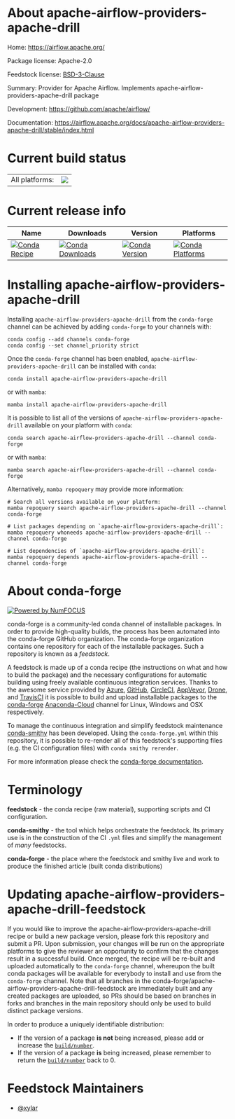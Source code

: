 About apache-airflow-providers-apache-drill
===========================================

Home: https://airflow.apache.org/

Package license: Apache-2.0

Feedstock license: [BSD-3-Clause](https://github.com/conda-forge/apache-airflow-providers-apache-drill-feedstock/blob/main/LICENSE.txt)

Summary: Provider for Apache Airflow. Implements apache-airflow-providers-apache-drill package

Development: https://github.com/apache/airflow/

Documentation: https://airflow.apache.org/docs/apache-airflow-providers-apache-drill/stable/index.html

Current build status
====================


<table><tr><td>All platforms:</td>
    <td>
      <a href="https://dev.azure.com/conda-forge/feedstock-builds/_build/latest?definitionId=14184&branchName=main">
        <img src="https://dev.azure.com/conda-forge/feedstock-builds/_apis/build/status/apache-airflow-providers-apache-drill-feedstock?branchName=main">
      </a>
    </td>
  </tr>
</table>

Current release info
====================

| Name | Downloads | Version | Platforms |
| --- | --- | --- | --- |
| [![Conda Recipe](https://img.shields.io/badge/recipe-apache--airflow--providers--apache--drill-green.svg)](https://anaconda.org/conda-forge/apache-airflow-providers-apache-drill) | [![Conda Downloads](https://img.shields.io/conda/dn/conda-forge/apache-airflow-providers-apache-drill.svg)](https://anaconda.org/conda-forge/apache-airflow-providers-apache-drill) | [![Conda Version](https://img.shields.io/conda/vn/conda-forge/apache-airflow-providers-apache-drill.svg)](https://anaconda.org/conda-forge/apache-airflow-providers-apache-drill) | [![Conda Platforms](https://img.shields.io/conda/pn/conda-forge/apache-airflow-providers-apache-drill.svg)](https://anaconda.org/conda-forge/apache-airflow-providers-apache-drill) |

Installing apache-airflow-providers-apache-drill
================================================

Installing `apache-airflow-providers-apache-drill` from the `conda-forge` channel can be achieved by adding `conda-forge` to your channels with:

```
conda config --add channels conda-forge
conda config --set channel_priority strict
```

Once the `conda-forge` channel has been enabled, `apache-airflow-providers-apache-drill` can be installed with `conda`:

```
conda install apache-airflow-providers-apache-drill
```

or with `mamba`:

```
mamba install apache-airflow-providers-apache-drill
```

It is possible to list all of the versions of `apache-airflow-providers-apache-drill` available on your platform with `conda`:

```
conda search apache-airflow-providers-apache-drill --channel conda-forge
```

or with `mamba`:

```
mamba search apache-airflow-providers-apache-drill --channel conda-forge
```

Alternatively, `mamba repoquery` may provide more information:

```
# Search all versions available on your platform:
mamba repoquery search apache-airflow-providers-apache-drill --channel conda-forge

# List packages depending on `apache-airflow-providers-apache-drill`:
mamba repoquery whoneeds apache-airflow-providers-apache-drill --channel conda-forge

# List dependencies of `apache-airflow-providers-apache-drill`:
mamba repoquery depends apache-airflow-providers-apache-drill --channel conda-forge
```


About conda-forge
=================

[![Powered by
NumFOCUS](https://img.shields.io/badge/powered%20by-NumFOCUS-orange.svg?style=flat&colorA=E1523D&colorB=007D8A)](https://numfocus.org)

conda-forge is a community-led conda channel of installable packages.
In order to provide high-quality builds, the process has been automated into the
conda-forge GitHub organization. The conda-forge organization contains one repository
for each of the installable packages. Such a repository is known as a *feedstock*.

A feedstock is made up of a conda recipe (the instructions on what and how to build
the package) and the necessary configurations for automatic building using freely
available continuous integration services. Thanks to the awesome service provided by
[Azure](https://azure.microsoft.com/en-us/services/devops/), [GitHub](https://github.com/),
[CircleCI](https://circleci.com/), [AppVeyor](https://www.appveyor.com/),
[Drone](https://cloud.drone.io/welcome), and [TravisCI](https://travis-ci.com/)
it is possible to build and upload installable packages to the
[conda-forge](https://anaconda.org/conda-forge) [Anaconda-Cloud](https://anaconda.org/)
channel for Linux, Windows and OSX respectively.

To manage the continuous integration and simplify feedstock maintenance
[conda-smithy](https://github.com/conda-forge/conda-smithy) has been developed.
Using the ``conda-forge.yml`` within this repository, it is possible to re-render all of
this feedstock's supporting files (e.g. the CI configuration files) with ``conda smithy rerender``.

For more information please check the [conda-forge documentation](https://conda-forge.org/docs/).

Terminology
===========

**feedstock** - the conda recipe (raw material), supporting scripts and CI configuration.

**conda-smithy** - the tool which helps orchestrate the feedstock.
                   Its primary use is in the construction of the CI ``.yml`` files
                   and simplify the management of *many* feedstocks.

**conda-forge** - the place where the feedstock and smithy live and work to
                  produce the finished article (built conda distributions)


Updating apache-airflow-providers-apache-drill-feedstock
========================================================

If you would like to improve the apache-airflow-providers-apache-drill recipe or build a new
package version, please fork this repository and submit a PR. Upon submission,
your changes will be run on the appropriate platforms to give the reviewer an
opportunity to confirm that the changes result in a successful build. Once
merged, the recipe will be re-built and uploaded automatically to the
`conda-forge` channel, whereupon the built conda packages will be available for
everybody to install and use from the `conda-forge` channel.
Note that all branches in the conda-forge/apache-airflow-providers-apache-drill-feedstock are
immediately built and any created packages are uploaded, so PRs should be based
on branches in forks and branches in the main repository should only be used to
build distinct package versions.

In order to produce a uniquely identifiable distribution:
 * If the version of a package **is not** being increased, please add or increase
   the [``build/number``](https://docs.conda.io/projects/conda-build/en/latest/resources/define-metadata.html#build-number-and-string).
 * If the version of a package **is** being increased, please remember to return
   the [``build/number``](https://docs.conda.io/projects/conda-build/en/latest/resources/define-metadata.html#build-number-and-string)
   back to 0.

Feedstock Maintainers
=====================

* [@xylar](https://github.com/xylar/)

